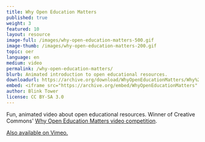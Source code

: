 ```yaml
---
title: Why Open Education Matters
published: true
weight: 3
featured: 10
layout: resource
image-full: /images/why-open-education-matters-500.gif
image-thumb: /images/why-open-education-matters-200.gif
topic: oer
language: en
medium: video
permalink: /why-open-education-matters/
blurb: Animated introduction to open educational resources.
downloadurl: https://archive.org/download/WhyOpenEducationMatters/Why%2BOpen%2BEducation%2BMatters-HD.mp4
embed: <iframe src="https://archive.org/embed/WhyOpenEducationMatters" width="640" height="360" frameborder="0" webkitallowfullscreen="true" mozallowfullscreen="true" allowfullscreen></iframe>
author: Blink Tower
license: CC BY-SA 3.0
---
```


Fun, animated video about open educational resources. Winner of Creative Commons' [Why Open Education Matters video competition](http://creativecommons.org/weblog/entry/33343).

[Also available on Vimeo.](http://vimeo.com/43401199)